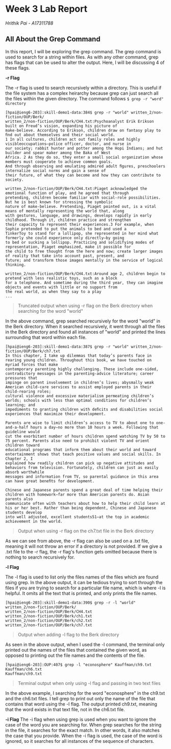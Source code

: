 # Week 3 Lab Report

*Hrithik Pai - A17311788*

## All About the Grep Command
In this report, I will be exploring the grep command. The grep command is used to search for a string within files. As with any other command, grep has flags that can be used to alter the output. Here, I will be discussing 4 of these flags. 


**-r Flag** 

The -r flag is used to search recursively within a directory. This is useful if the file system has a complex heirarchy because grep can just search all the files within the given directory. The command follows `$ grep -r "word" directory` 

```
[hpai@ieng6-203]:skill-demo1-data:384$ grep -r "world" written_2/non-fiction/OUP/Berk/
written_2/non-fiction/OUP/Berk/CH4.txt:Psychoanalyst Erik Erikson built on Freud’s vision, expanding his picture of 
make-believe. According to Erikson, children draw on fantasy play to ﬁnd out about themselves and their social world.
1 In all cultures, children act out family roles and highly visibleoccupations—police officer, doctor, and nurse in 
our society; rabbit hunter and potter among the Hopi Indians; and hut builder and spear maker among the Baka of West 
Africa. 2 As they do so, they enter a small social organization whose members must cooperate to achieve common goals. 
And through observing and emulating admired adult ﬁgures, preschoolers internalize social norms and gain a sense of 
their future, of what they can become and how they can contribute to society. 

written_2/non-fiction/OUP/Berk/CH4.txt:Piaget acknowledged the emotional function of play, and he agreed that through 
pretending, children become familiar with social-role possibilities. But he is best known for stressing the symbolic 
nature of make-believe. Pretending, Piaget pointed out, is a vital means of mentally representing the world that, along 
with gestures, language, and drawings, develops rapidly in early childhood. Through it, children practice and strengthen 
their capacity to represent their experiences.3 For example, when Sophie pretended to put the animals to bed and used a 
TinkerToy to stand for a lollipop, she represented in her mind what formerly she could experience only directly—by going 
to bed or sucking a lollipop. Practicing and solidifying modes of representation, Piaget emphasized, make it possible for 
the child to free thought from the here and now; create larger images of reality that take into account past, present, and 
future; and transform those images mentally in the service of logical thinking. 

written_2/non-fiction/OUP/Berk/CH4.txt:Around age 2, children begin to pretend with less realistic toys, such as a block 
for a telephone. And sometime during the third year, they can imagine objects and events with little or no support from 
the real world, as when they say to a play
...
```
> Truncated output when using -r flag on the Berk directory when searching for the word "world"

In the above command, grep searched recursively for the word "world" in the Berk directory. When it searched recursively, it went through all the files in the Berk directory and found all instances of "world" and printed the lines surrounding that word within each file.

```
[hpai@ieng6-203]:skill-demo1-data:387$ grep -r "world" written_2/non-fiction/OUP/Berk/ch7.txt
In this chapter, I take up dilemmas that today’s parents face in rearing young children. Throughout this book, we have touched on myriad forces that make
contemporary parenting highly challenging. These include one-sided, contradictory messages in the parenting-advice literature; career pressures that
impinge on parent involvement in children’s lives; abysmally weak American child-care services to assist employed parents in their child-rearing roles;
cultural violence and excessive materialism permeating children’s worlds; schools with less than optimal conditions for children’s learning; and
impediments to granting children with deﬁcits and disabilities social experiences that maximize their development. 

Parents are wise to limit children’s access to TV to about one to one-and-a-half hours a day—no more than 10 hours a week. Following that guideline would
cut the exorbitant number of hours children spend watching TV by 50 to 75 percent. Parents also need to prohibit violent TV and orient children toward
educational programs that inform them about their world and toward entertainment shows that teach positive values and social skills. In Chapter 2, I
explained how readily children can pick up negative attitudes and behaviors from television. Fortunately, children can just as easily absorb worthwhile
messages and information from TV, so parental guidance in this area can have great beneﬁts for development.

Chinese and Japanese parents spend a great deal of time helping their children with homework—far more than American parents do. Asian parents also
communicate often with teachers about how to help their child learn at his or her best. Rather than being dependent, Chinese and Japanese students develop
into well adjusted, excellent students51—at the top in academic achievement in the world. 
```
> Output when using -r flag on the ch7.txt file in the Berk directory

As we can see from above, the -r flag 
can also be used on a .txt file, meaning it will not throw an error if a directory is not provided. If we give a .txt file to the -r flag, the -r flag's
function gets omitted because there is nothing to search recursively for. 

**-l Flag** 

The -l flag is used to list only the files names of the files which are found using grep. In the above output, it can be tedious trying to sort through the
files if you are trying to search for a particular file name, which is where -l is helpful. It omits all the text that is printed, and only prints the file
names.

```
[hpai@ieng6-203]:skill-demo1-data:390$ grep -r -l "world" written_2/non-fiction/OUP/Berk/
written_2/non-fiction/OUP/Berk/CH4.txt
written_2/non-fiction/OUP/Berk/ch1.txt
written_2/non-fiction/OUP/Berk/ch2.txt
written_2/non-fiction/OUP/Berk/ch7.txt
```
> Output when adding -l flag to the Berk directory

As seen in the above output, when I used the -l command, the terminal only printed out the names of the files that contained the given word, as opposed to printing out the file names and the contents of the file. 

``` 
[hpai@ieng6-203]:OUP:407$ grep -l "econosphere" Kauffman/ch9.txt Kauffman/ch6.txt
Kauffman/ch9.txt
``` 
> Terminal output when only using -l flag and passing in two text files

In the above example, I searching for the word "econosphere" in the ch9.txt and the ch6.txt files. I tell grep to print out only the name of the file that contains that word using the -l flag. The output printed ch9.txt, meaning that the word exists in that text file, not in the ch6.txt file. 

**-i Flag** 
The -i flag when using grep is used when you want to ignore the case of the word you are searching for. 
When grep searches for the string in the file, it searches for the exact match. In other words, it also matches the case that you provide. When the -i flag is used, the case of the word is ignored, so it searches for all instances of the sequence of characters. 


